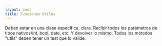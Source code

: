 ```yaml
---
layout: post
title: Funciones Útiles
---
```


Deben estar en una clase específica, clara. Recibir<!--more--> todos los parámetros de tipos nativos/int, bool, date, etc. Y devolver lo mismo. Todos los métodos "utils" deben tener un test que lo valide.

